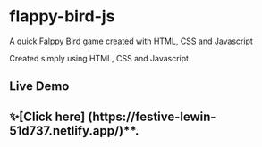 # flappy-bird-js
A quick Falppy Bird game created with HTML, CSS and Javascript

Created simply using HTML, CSS and Javascript. 

<h2> Live Demo <h2>  
  ✨[Click here] (https://festive-lewin-51d737.netlify.app/)**.

